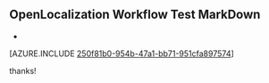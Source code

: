 ## OpenLocalization Workflow Test MarkDown
* 

[AZURE.INCLUDE [250f81b0-954b-47a1-bb71-951cfa897574](calleeMd1.md)]

 
thanks!